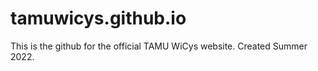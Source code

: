 # tamuwicys.github.io

This is the github for the official TAMU WiCys website.
Created Summer 2022.
